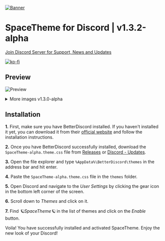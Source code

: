 <!-- ![Banner](https://i.imgur.com/pGjctKv.png) -->
[![Banner](https://i.imgur.com/3OnuvpH.png)](https://github.com/SpaceEnergy/SpaceTheme-Steam)

# SpaceTheme for Discord | v1.3.2-alpha
[Join Discord Server for Support, News and Updates](https://discord.gg/7Zv8Xz3Vzn)

[![ko-fi](https://ko-fi.com/img/githubbutton_sm.svg)](https://ko-fi.com/spacetheme)

## Preview
![Preview](https://i.imgur.com/S0hi5np.png)
<details>
    <summary>More images v1.3.0-alpha</summary>
    <h3>Chat</h3>
    <img src="https://i.imgur.com/XJtsaKE.png">
    <h3>Forum</h3>
    <img src="https://i.imgur.com/SJ7Pbxt.png">
</details>

## Installation
**1.** First, make sure you have BetterDiscord installed. If you haven't installed it yet, you can download it from their [official website](https://betterdiscord.app) and follow the installation instructions.

**2.** Once you have BetterDiscord successfully installed, download the `SpaceTheme-alpha.theme.css` file from [Releases](https://github.com/SpaceEnergy/SpaceTheme-Discord/releases) or [⁠Discord - Updates](https://discord.com/channels/1104516050537685144/1104523460052520980).

**3.** Open the file explorer and type `%AppData%\BetterDiscord\themes` in the address bar and hit enter.

**4.** Paste the `SpaceTheme-alpha.theme.css` file in the `themes` folder.

**5.** Open Discord and navigate to the *User Settings* by clicking the gear icon in the bottom left corner of the screen.

**6.** Scroll down to *Themes* and click on it.

**7.** Find *🪐SpaceTheme🪐* in the list of themes and click on the *Enable* button.

Voila! You have successfully installed and activated SpaceTheme. Enjoy the new look of your Discord!
